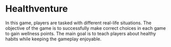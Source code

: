# Healthventure

In this game, players are tasked with different real-life
situations. The objective of the game is to
successfully make correct choices in each game to gain wellness points.
The main goal is to teach players about healthy habits while keeping the
gameplay enjoyable.

